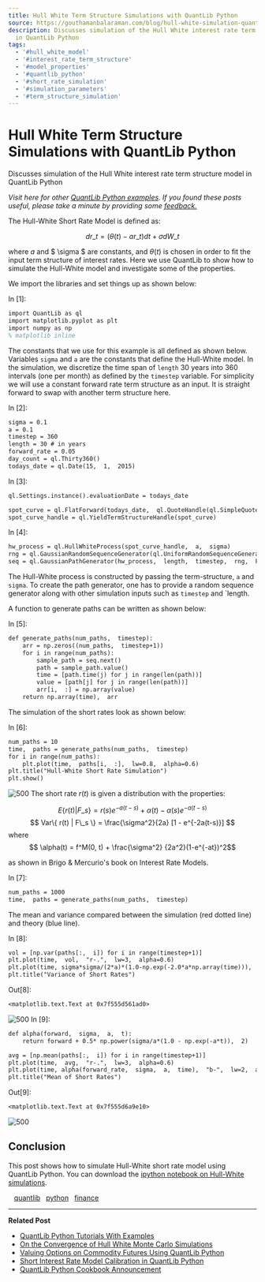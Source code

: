 ```yaml
---
title: Hull White Term Structure Simulations with QuantLib Python
source: https://gouthamanbalaraman.com/blog/hull-white-simulation-quantlib-python.html
description: Discusses simulation of the Hull White interest rate term structure model
  in QuantLib Python
tags:
  - '#hull_white_model'
  - '#interest_rate_term_structure'
  - '#model_properties'
  - '#quantlib_python'
  - '#short_rate_simulation'
  - '#simulation_parameters'
  - '#term_structure_simulation'
---
```

# Hull White Term Structure Simulations with QuantLib Python
Discusses simulation of the Hull White interest rate term structure model in QuantLib Python

*Visit here for other [QuantLib Python examples](http://gouthamanbalaraman.com/blog/quantlib-python-tutorials-with-examples.html). If you found these posts useful,  please take a minute by providing some [feedback.](https://docs.google.com/forms/d/e/1FAIpQLSdFdJ768HKmIyJmaVRHBUJNY5NyQl6vr0GZvSkx-bUfIloNZA/viewform)*

The Hull-White Short Rate Model is defined as:

$$ dr\_t = (\theta(t) - a r\_t)dt + \sigma dW\_t $$

where $a$ and $ \sigma $ are constants,  and $\theta(t)$ is chosen in order to fit the input term structure of interest rates. Here we use QuantLib to show how to simulate the Hull-White model and investigate some of the properties.

We import the libraries and set things up as shown below:

In \[1\]:

```latex
import QuantLib as ql
import matplotlib.pyplot as plt
import numpy as np
% matplotlib inline
```

The constants that we use for this example is all defined as shown below. Variables `sigma` and `a` are the constants that define the Hull-White model. In the simulation,  we discretize the time span of `length` 30 years into 360 intervals (one per month) as defined by the `timestep` variable. For simplicity we will use a constant forward rate term structure as an input. It is straight forward to swap with another term structure here.

In \[2\]:

```latex
sigma = 0.1
a = 0.1
timestep = 360
length = 30 # in years
forward_rate = 0.05
day_count = ql.Thirty360()
todays_date = ql.Date(15,  1,  2015)
```

In \[3\]:

```latex
ql.Settings.instance().evaluationDate = todays_date

spot_curve = ql.FlatForward(todays_date,  ql.QuoteHandle(ql.SimpleQuote(forward_rate)),  day_count)
spot_curve_handle = ql.YieldTermStructureHandle(spot_curve)
```

In \[4\]:

```latex
hw_process = ql.HullWhiteProcess(spot_curve_handle,  a,  sigma)
rng = ql.GaussianRandomSequenceGenerator(ql.UniformRandomSequenceGenerator(timestep,  ql.UniformRandomGenerator()))
seq = ql.GaussianPathGenerator(hw_process,  length,  timestep,  rng,  False)
```

The Hull-White process is constructed by passing the term-structure,  `a` and `sigma`. To create the path generator,  one has to provide a random sequence generator along with other simulation inputs such as `timestep` and \`length.

A function to generate paths can be written as shown below:

In \[5\]:

```latex
def generate_paths(num_paths,  timestep):
    arr = np.zeros((num_paths,  timestep+1))
    for i in range(num_paths):
        sample_path = seq.next()
        path = sample_path.value()
        time = [path.time(j) for j in range(len(path))]
        value = [path[j] for j in range(len(path))]
        arr[i,  :] = np.array(value)
    return np.array(time),  arr
```

The simulation of the short rates look as shown below:

In \[6\]:

```latex
num_paths = 10
time,  paths = generate_paths(num_paths,  timestep)
for i in range(num_paths):
    plt.plot(time,  paths[i,  :],  lw=0.8,  alpha=0.6)
plt.title("Hull-White Short Rate Simulation")
plt.show()
```

 ![500](Unknown.png)
The short rate $r(t)$ is given a distribution with the properties:

$$ E\{r(t) | F\_s\} = r(s)e^{-a(t-s)} + \alpha(t) - \alpha(s)e^{-a(t-s)} $$ $$ Var\{ r(t) | F\_s \} = \frac{\sigma^2}{2a} [1 - e^{-2a(t-s)}] $$ where $$ \alpha(t) = f^M(0,  t) + \frac{\sigma^2} {2a^2}(1-e^{-at})^2$$

as shown in Brigo & Mercurio's book on Interest Rate Models.

In \[7\]:

```latex
num_paths = 1000
time,  paths = generate_paths(num_paths,  timestep)
```

The mean and variance compared between the simulation (red dotted line) and theory (blue line).

In \[8\]:

```latex
vol = [np.var(paths[:,  i]) for i in range(timestep+1)]
plt.plot(time,  vol,  "r-.",  lw=3,  alpha=0.6)
plt.plot(time, sigma*sigma/(2*a)*(1.0-np.exp(-2.0*a*np.array(time))),  "b-",  lw=2,  alpha=0.5)
plt.title("Variance of Short Rates")
```

Out\[8\]:

```latex
<matplotlib.text.Text at 0x7f555d561ad0>
```

 ![500](variance_of_short_rates.png)
In \[9\]:

```latex
def alpha(forward,  sigma,  a,  t):
    return forward + 0.5* np.power(sigma/a*(1.0 - np.exp(-a*t)),  2)

avg = [np.mean(paths[:,  i]) for i in range(timestep+1)]
plt.plot(time,  avg,  "r-.",  lw=3,  alpha=0.6)
plt.plot(time, alpha(forward_rate,  sigma,  a,  time),  "b-",  lw=2,  alpha=0.6)
plt.title("Mean of Short Rates")
```

Out\[9\]:

```latex
<matplotlib.text.Text at 0x7f555d6a9e10>
```

 ![500](mean_of_short_rates.png)

## Conclusion

This post shows how to simulate Hull-White short rate model using QuantLib Python. You can download the [ipython notebook on Hull-White simulations](https://gouthamanbalaraman.com/extra/notebooks/hull_white_simulations.ipynb).

   [quantlib](http://gouthamanbalaraman.com/tag/quantlib.html)   [python](http://gouthamanbalaraman.com/tag/python.html)   [finance](http://gouthamanbalaraman.com/tag/finance.html)

---

**Related Post**

- [QuantLib Python Tutorials With Examples](http://gouthamanbalaraman.com/blog/quantlib-python-tutorials-with-examples.html)
- [On the Convergence of Hull White Monte Carlo Simulations](http://gouthamanbalaraman.com/blog/hull-white-simulation-monte-carlo-convergence.html)
- [Valuing Options on Commodity Futures Using QuantLib Python](http://gouthamanbalaraman.com/blog/value-options-commodity-futures-black-formula-quantlib-python.html)
- [Short Interest Rate Model Calibration in QuantLib Python](http://gouthamanbalaraman.com/blog/short-interest-rate-model-calibration-quantlib.html)
- [QuantLib Python Cookbook Announcement](http://gouthamanbalaraman.com/blog/quantlib-python-cookbook-announcement.html)
